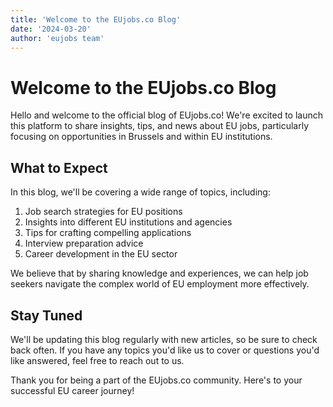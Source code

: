 ```yaml
---
title: 'Welcome to the EUjobs.co Blog'
date: '2024-03-20'
author: 'eujobs team'
---
```


# Welcome to the EUjobs.co Blog

Hello and welcome to the official blog of EUjobs.co! We're excited to launch this platform to share insights, tips, and news about EU jobs, particularly focusing on opportunities in Brussels and within EU institutions.

## What to Expect

In this blog, we'll be covering a wide range of topics, including:

1. Job search strategies for EU positions
2. Insights into different EU institutions and agencies
3. Tips for crafting compelling applications
4. Interview preparation advice
5. Career development in the EU sector

We believe that by sharing knowledge and experiences, we can help job seekers navigate the complex world of EU employment more effectively.

## Stay Tuned

We'll be updating this blog regularly with new articles, so be sure to check back often. If you have any topics you'd like us to cover or questions you'd like answered, feel free to reach out to us.

Thank you for being a part of the EUjobs.co community. Here's to your successful EU career journey!